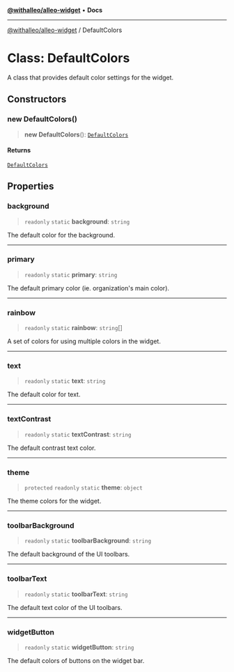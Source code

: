 [**@withalleo/alleo-widget**](../README.md) • **Docs**

***

[@withalleo/alleo-widget](../globals.md) / DefaultColors

# Class: DefaultColors

A class that provides default color settings for the widget.

## Constructors

### new DefaultColors()

> **new DefaultColors**(): [`DefaultColors`](DefaultColors.md)

#### Returns

[`DefaultColors`](DefaultColors.md)

## Properties

### background

> `readonly` `static` **background**: `string`

The default color for the background.

***

### primary

> `readonly` `static` **primary**: `string`

The default primary color (ie. organization's main color).

***

### rainbow

> `readonly` `static` **rainbow**: `string`[]

A set of colors for using multiple colors in the widget.

***

### text

> `readonly` `static` **text**: `string`

The default color for text.

***

### textContrast

> `readonly` `static` **textContrast**: `string`

The default contrast text color.

***

### theme

> `protected` `readonly` `static` **theme**: `object`

The theme colors for the widget.

***

### toolbarBackground

> `readonly` `static` **toolbarBackground**: `string`

The default background of the UI toolbars.

***

### toolbarText

> `readonly` `static` **toolbarText**: `string`

The default text color of the UI toolbars.

***

### widgetButton

> `readonly` `static` **widgetButton**: `string`

The default colors of buttons on the widget bar.
